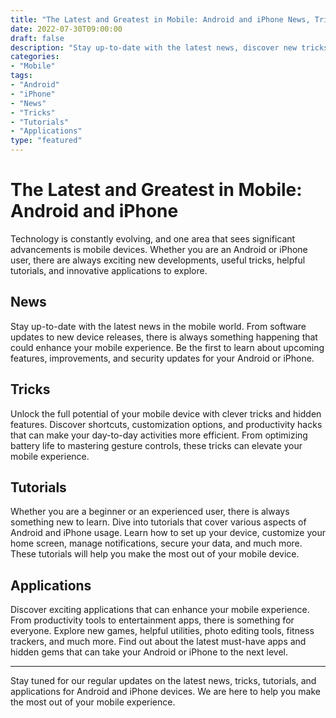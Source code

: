 ```yaml
--- 
title: "The Latest and Greatest in Mobile: Android and iPhone News, Tricks, Tutorials, and Applications" 
date: 2022-07-30T09:00:00 
draft: false 
description: "Stay up-to-date with the latest news, discover new tricks and tutorials, and find exciting applications for your Android or iPhone device." 
categories: 
- "Mobile" 
tags: 
- "Android" 
- "iPhone" 
- "News" 
- "Tricks" 
- "Tutorials" 
- "Applications" 
type: "featured" 
--- 
```


# The Latest and Greatest in Mobile: Android and iPhone

Technology is constantly evolving, and one area that sees significant advancements is mobile devices. Whether you are an Android or iPhone user, there are always exciting new developments, useful tricks, helpful tutorials, and innovative applications to explore.

## News

Stay up-to-date with the latest news in the mobile world. From software updates to new device releases, there is always something happening that could enhance your mobile experience. Be the first to learn about upcoming features, improvements, and security updates for your Android or iPhone.

## Tricks

Unlock the full potential of your mobile device with clever tricks and hidden features. Discover shortcuts, customization options, and productivity hacks that can make your day-to-day activities more efficient. From optimizing battery life to mastering gesture controls, these tricks can elevate your mobile experience.

## Tutorials

Whether you are a beginner or an experienced user, there is always something new to learn. Dive into tutorials that cover various aspects of Android and iPhone usage. Learn how to set up your device, customize your home screen, manage notifications, secure your data, and much more. These tutorials will help you make the most out of your mobile device.

## Applications

Discover exciting applications that can enhance your mobile experience. From productivity tools to entertainment apps, there is something for everyone. Explore new games, helpful utilities, photo editing tools, fitness trackers, and much more. Find out about the latest must-have apps and hidden gems that can take your Android or iPhone to the next level.

---

Stay tuned for our regular updates on the latest news, tricks, tutorials, and applications for Android and iPhone devices. We are here to help you make the most out of your mobile experience.
